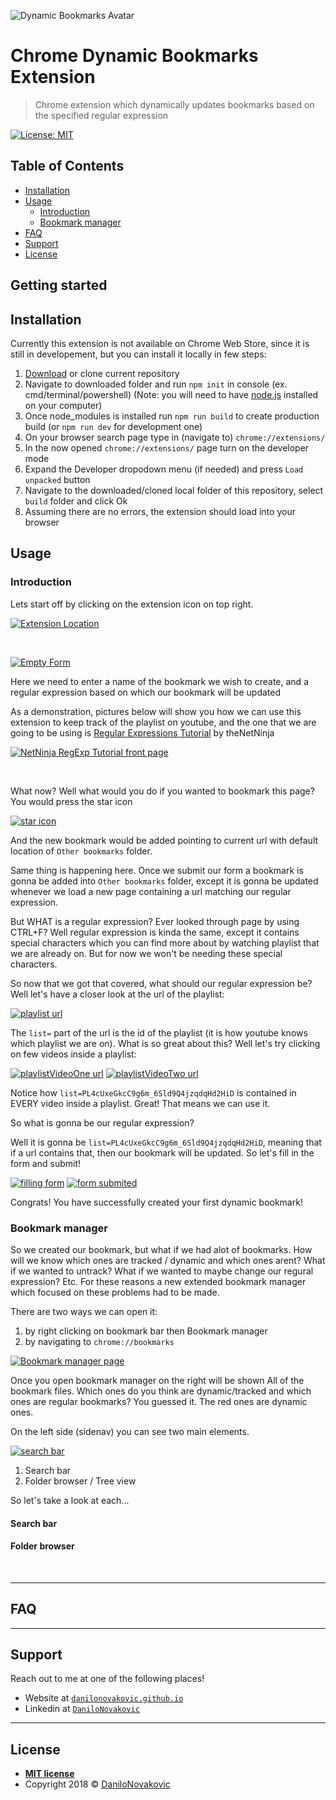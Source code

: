 ![Dynamic Bookmarks Avatar](./doc/icons8_Books_128.png)

# Chrome Dynamic Bookmarks Extension

> Chrome extension which dynamically updates bookmarks based on the specified regular expression

[![License: MIT](https://img.shields.io/badge/License-MIT-yellow.svg)](https://opensource.org/licenses/MIT)

## Table of Contents

- [Installation](#installation)
- [Usage](#usage)
  - [Introduction](#introduction)
  - [Bookmark manager](#bookmark-manager)
- [FAQ](#faq)
- [Support](#support)
- [License](#license)

## Getting started

## Installation

Currently this extension is not available on Chrome Web Store, since it is still in developement, but you can install it locally in few steps:

1. [Download](https://github.com/DaniloNovakovic/chrome-dynamic-bookmarks/archive/master.zip) or clone current repository
1. Navigate to downloaded folder and run `npm init` in console (ex. cmd/terminal/powershell)
   (Note: you will need to have [node.js](https://nodejs.org/en/) installed on your computer)
1. Once node_modules is installed run `npm run build` to create production build (or `npm run dev` for development one)
1. On your browser search page type in (navigate to) `chrome://extensions/`
1. In the now opened `chrome://extensions/` page turn on the developer mode
1. Expand the Developer dropodown menu (if needed) and press `Load unpacked` button
1. Navigate to the downloaded/cloned local folder of this repository, select `build` folder and click Ok
1. Assuming there are no errors, the extension should load into your browser

## Usage

### Introduction

Lets start off by clicking on the extension icon on top right. <br>

[![Extension Location](./doc/bookmark-popup-location.JPG)]()

<br>

[![Empty Form](./doc/popup-empty-form.png)]()

Here we need to enter a name of the bookmark we wish to create,
and a regular expression based on which our bookmark will be updated <br />

As a demonstration, pictures below will show you how we can use this extension to keep track of the playlist on youtube, and the one that we are going to be using is [Regular Expressions Tutorial](https://www.youtube.com/watch?v=r6I-Ahc0HB4&list=PL4cUxeGkcC9g6m_6Sld9Q4jzqdqHd2HiD) by theNetNinja<br />

[![NetNinja RegExp Tutorial front page](./doc/netNinjaRegExpPlaylistPage.png)]()

<br>

What now? Well what would you do if you wanted to bookmark this page? You would press the star icon <br>

[![star icon](./doc/regularBookmark.png)]()

And the new bookmark would be added pointing to current url with default location of `Other bookmarks` folder.

Same thing is happening here. Once we submit our form a bookmark is gonna be added into `Other bookmarks` folder, except it is gonna be updated whenever we load a new page containing a url matching our regular expression.

But WHAT is a regular expression? Ever looked through page by using CTRL+F? Well regular expression is kinda the same, except it contains special characters which you can find more about by watching playlist that we are already on.
But for now we won't be needing these special characters.

So now that we got that covered, what should our regular expression be?
Well let's have a closer look at the url of the playlist:
<br>

[![playlist url](./doc/playlistUrl.png)]()

The `list=` part of the url is the id of the playlist (it is how youtube knows which playlist we are on). What is so great about this? Well let's try clicking on few videos inside a playlist:

[![playlistVideoOne url](./doc/playlistVideoOne.png)]()
[![playlistVideoTwo url](./doc/playlistVideoTwo.png)]()

Notice how `list=PL4cUxeGkcC9g6m_6Sld9Q4jzqdqHd2HiD` is contained in EVERY video inside a playlist.
Great! That means we can use it.

So what is gonna be our regular expression?

Well it is gonna be `list=PL4cUxeGkcC9g6m_6Sld9Q4jzqdqHd2HiD`, meaning that if a url contains that, then our bookmark will be updated. So let's fill in the form and submit!

[![filling form](./doc/fillingForm.png)]()
[![form submited](./doc/formSubmited.png)]()

Congrats! You have successfully created your first dynamic bookmark!

### Bookmark manager

So we created our bookmark, but what if we had alot of bookmarks.
How will we know which ones are tracked / dynamic and which ones arent? What if we wanted to untrack? What if we wanted to maybe change our regural expression? Etc.
For these reasons a new extended bookmark manager which focused on these problems had to be made.

There are two ways we can open it:

1. by right clicking on bookmark bar then Bookmark manager
1. by navigating to `chrome://bookmarks`

[![Bookmark manager page](./doc/managerPage.png)]()

Once you open bookmark manager on the right will be shown All of the bookmark files. Which ones do you think are dynamic/tracked and which ones are regular bookmarks? You guessed it. The red ones are dynamic ones.

On the left side (sidenav) you can see two main elements.

[![search bar](./doc/searchBar.png)]()

1. Search bar
1. Folder browser / Tree view

So let's take a look at each...

#### Search bar

#### Folder browser

<br />

---

## FAQ

---

## Support

Reach out to me at one of the following places!

- Website at <a href="https://danilonovakovic.github.io/index.html" target="_blank">`danilonovakovic.github.io`</a>
- Linkedin at <a href="https://www.linkedin.com/in/danilo-novakovi%C4%87-821934167/" target="_blank">`DaniloNovakovic`</a>

---

## License

- **[MIT license](http://opensource.org/licenses/mit-license.php)**
- Copyright 2018 © [DaniloNovakovic](https://github.com/DaniloNovakovic)
